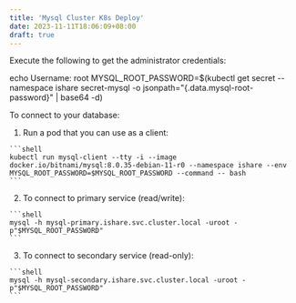 ```yaml
---
title: 'Mysql Cluster K8s Deploy'
date: 2023-11-11T18:06:09+08:00
draft: true
---
```


Execute the following to get the administrator credentials:

  echo Username: root
  MYSQL_ROOT_PASSWORD=$(kubectl get secret --namespace ishare secret-mysql -o jsonpath="{.data.mysql-root-password}" | base64 -d)

To connect to your database:

  1. Run a pod that you can use as a client:

    ```shell
    kubectl run mysql-client --tty -i --image docker.io/bitnami/mysql:8.0.35-debian-11-r0 --namespace ishare --env MYSQL_ROOT_PASSWORD=$MYSQL_ROOT_PASSWORD --command -- bash
    ```

  2. To connect to primary service (read/write):

    ```shell
    mysql -h mysql-primary.ishare.svc.cluster.local -uroot -p"$MYSQL_ROOT_PASSWORD"
    ```

  3. To connect to secondary service (read-only):

    ```shell
    mysql -h mysql-secondary.ishare.svc.cluster.local -uroot -p"$MYSQL_ROOT_PASSWORD"
    ```
